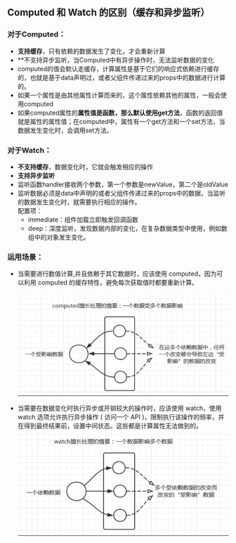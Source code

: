 ## Computed 和 Watch 的区别（缓存和异步监听）

### **对于Computed：**

- **支持缓存**，只有依赖的数据发生了变化，才会重新计算
- **不支持异步监听，当Computed中有异步操作时，无法监听数据的变化
- computed的值会默认走缓存，计算属性是基于它们的响应式依赖进行缓存的，也就是基于data声明过，或者父组件传递过来的props中的数据进行计算的。
- 如果一个属性是由其他属性计算而来的，这个属性依赖其他的属性，一般会使用computed  
- 如果computed属性的**属性值是函数，那么默认使用get方法**，函数的返回值就是属性的属性值；在computed中，属性有一个get方法和一个set方法，当数据发生变化时，会调用set方法。



### **对于Watch：**

- **不支持缓存**，数据变化时，它就会触发相应的操作
- **支持异步监听**
- 监听函数handler接收两个参数，第一个参数是newValue，第二个是oldValue
- 监听数据必须是data中声明的或者父组件传递过来的props中的数据，当监听的数据发生变化时，就需要执行相应的操作。  
  配置项：
  - immediate：组件加载立即触发回调函数
  - deep：深度监听，发现数据内部的变化，在复杂数据类型中使用，例如数组中的对象发生变化。


### **运用场景：** 

- 当需要进行数值计算,并且依赖于其它数据时，应该使用 computed，因为可以利用 computed 的缓存特性，避免每次获取值时都要重新计算。 

  ![](https://raw.githubusercontent.com/yuefei-su/My-DrawingBed/main/notes/20220317190708.png)

- 当需要在数据变化时执行异步或开销较大的操作时，应该使用 watch，使用 watch 选项允许执行异步操作 ( 访问一个 API )，限制执行该操作的频率，并在得到最终结果前，设置中间状态。这些都是计算属性无法做到的。 
  ![](https://raw.githubusercontent.com/yuefei-su/My-DrawingBed/main/notes/20220317190750.png)